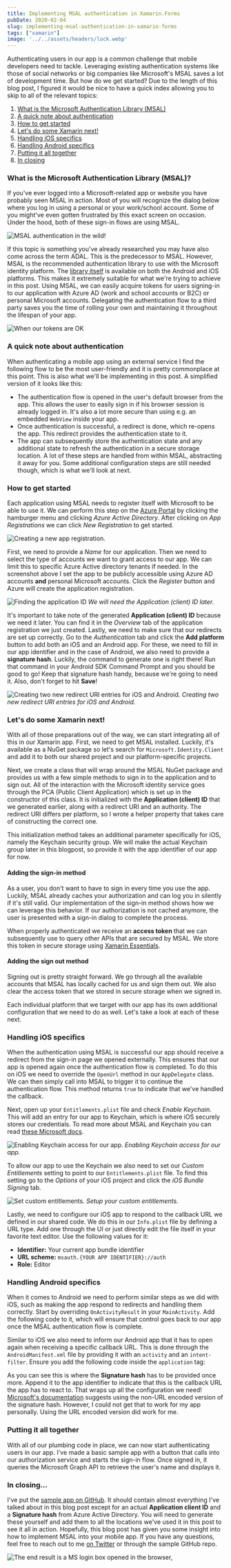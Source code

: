 ```yaml
---
title: Implementing MSAL authentication in Xamarin.Forms
pubDate: 2020-02-04
slug: implementing-msal-authentication-in-xamarin-forms
tags: ["xamarin"]
image: '../../assets/headers/lock.webp'
---
```

Authenticating users in our app is a common challenge that mobile developers need to tackle. Leveraging existing authentication systems like those of social networks or big companies like Microsoft's MSAL saves a lot of development time. But how do we get started?
Due to the length of this blog post, I figured it would be nice to have a quick index allowing you to skip to all of the relevant topics:
1.  [What is the Microsoft Authentication Library (MSAL)](#what)
2.  [A quick note about authentication](#note)
3.  [How to get started](#getstarted)
4.  [Let's do some Xamarin next!](#xamarin)
5.  [Handling iOS specifics](#ios)
6.  [Handling Android specifics](#android)
7.  [Putting it all together](#wrapup)
8.  [In closing](#conclusion)

### <span id="what"/>What is the Microsoft Authentication Library (MSAL)?
If you've ever logged into a Microsoft-related app or website you have probably seen MSAL in action. Most of you will recognize the dialog below where you log in using a personal or your work/school account. Some of you might've even gotten frustrated by this exact screen on occasion. Under the hood, both of these sign-in flows are using MSAL.

![MSAL authentication in the wild!](/images/posts/image-38.png)

If this topic is something you've already researched you may have also come across the term ADAL. This is the predecessor to MSAL. However, MSAL is the recommended authentication library to use with the Microsoft identity platform. The [library itself](https://docs.microsoft.com/en-us/azure/active-directory/develop/msal-overview) is available on both the Android and iOS platforms. This makes it extremely suitable for what we're trying to achieve in this post.
Using MSAL, we can easily acquire tokens for users signing-in to our application with Azure AD (work and school accounts or B2C) or personal Microsoft accounts. Delegating the authentication flow to a third party saves you the time of rolling your own and maintaining it throughout the lifespan of your app.

![When our tokens are OK](/images/posts/source.gif)

### <span id="note"/>A quick note about authentication
When authenticating a mobile app using an external service I find the following flow to be the most user-friendly and it is pretty commonplace at this point. This is also what we'll be implementing in this post. A simplified version of it looks like this:
*   The authentication flow is opened in the user's default browser from the app. This allows the user to easily sign in if his browser session is already logged in. It's also a lot more secure than using e.g. an embedded `WebView` inside your app.
*   Once authentication is successful, a redirect is done, which re-opens the app. This redirect provides the authentication state to it.
*   The app can subsequently store the authentication state and any additional state to refresh the authentication in a secure storage location.
A lot of these steps are handled from within MSAL, abstracting it away for you. Some additional configuration steps are still needed though, which is what we'll look at next.

### <span id="getstarted"/>How to get started
Each application using MSAL needs to register itself with Microsoft to be able to use it. We can perform this step on the [Azure Portal](https://portal.azure.com) by clicking the hamburger menu and clicking _Azure Active Directory_. After clicking on _App Registrations_ we can click _New Registration_ to get started.

![Creating a new app registration.](/images/posts/image-39.png)

First, we need to provide a _Name_ for our application. Then we need to select the type of accounts we want to grant access to our app. We can limit this to specific Azure Active directory tenants if needed. In the screenshot above I set the app to be publicly accessible using Azure AD accounts **and** personal Microsoft accounts. Click the _Register_ button and Azure will create the application registration.

![Finding the application ID](/images/posts/image-40.png)
*We will need the Application (client) ID later.*

It's important to take note of the generated **Application (client) ID** because we need it later. You can find it in the _Overview_ tab of the application registration we just created. Lastly, we need to make sure that our redirects are set up correctly. Go to the _Authentication_ tab and click the **Add platform** button to add both an iOS and an Android app. For these, we need to fill in our app identifier and in the case of Android, we also need to provide a **signature hash**. Luckily, the command to generate one is right there! Run that command in your Android SDK Command Prompt and you should be good to go! Keep that signature hash handy, because we're going to need it. Also, don't forget to hit **Save**!

![Creating two new redirect URI entries for iOS and Android.](/images/posts/image-49.png)
*Creating two new redirect URI entries for iOS and Android.*

### <span id="xamarin"/>Let's do some Xamarin next!
With all of those preparations out of the way, we can start integrating all of this in our Xamarin app. First, we need to get MSAL installed. Luckily, it's available as a NuGet package so let's search for `Microsoft.Identity.Client` and add it to both our shared project and our platform-specific projects.

Next, we create a class that will wrap around the MSAL NuGet package and provides us with a few simple methods to sign in to the application and to sign out. All of the interaction with the Microsoft identity service goes through the PCA (Public Client Application) which is set up in the constructor of this class. It is initialized with the **Application (client) ID** that we generated earlier, along with a redirect URI and an authority. The redirect URI differs per platform, so I wrote a helper property that takes care of constructing the correct one.

<script src="https://gist.github.com/sthewissen/e37c107f702f25b436f3e7396c1b1d04.js"></script>  

This initialization method takes an additional parameter specifically for iOS, namely the Keychain security group. We will make the actual Keychain group later in this blogpost, so provide it with the app identifier of our app for now.

#### Adding the sign-in method
As a user, you don't want to have to sign in every time you use the app. Luckily, MSAL already caches your authorization and can log you in silently if it's still valid. Our implementation of the sign-in method shows how we can leverage this behavior. If our authorization is not cached anymore, the user is presented with a sign-in dialog to complete the process.

<script src="https://gist.github.com/sthewissen/d78b6682ae7423051aa05d1ced9de73f.js"></script> 

When properly authenticated we receive an **access token** that we can subsequently use to query other APIs that are secured by MSAL. We store this token in secure storage using [Xamarin Essentials](https://github.com/xamarin/Essentials).

#### Adding the sign out method
Signing out is pretty straight forward. We go through all the available accounts that MSAL has locally cached for us and sign them out. We also clear the access token that we stored in secure storage when we signed in.

<script src="https://gist.github.com/sthewissen/adbf692296eb5747ba041f5ad6ecd8cb.js"></script>

Each individual platform that we target with our app has its own additional configuration that we need to do as well. Let's take a look at each of these next.

### <span id="ios"/>Handling iOS specifics
When the authentication using MSAL is successful our app should receive a redirect from the sign-in page we opened externally. This ensures that our app is opened again once the authentication flow is completed. To do this on iOS we need to override the `OpenUrl` method in our `AppDelegate` class. We can then simply call into MSAL to trigger it to continue the authentication flow. This method returns `true` to indicate that we've handled the callback.

<script src="https://gist.github.com/sthewissen/ef060dbb4b4ea67d45e586ed55899719.js"></script>

Next, open up your `Entitlements.plist` file and check _Enable Keychain_. This will add an entry for our app to Keychain, which is where iOS securely stores our credentials. To read more about MSAL and Keychain you can read [these Microsoft docs](https://docs.microsoft.com/en-us/azure/active-directory/develop/msal-net-xamarin-ios-considerations).

![Enabling Keychain access for our app.](/images/posts/image-45.png)
*Enabling Keychain access for our app.*

To allow our app to use the Keychain we also need to set our _Custom Entitlements_ setting to point to our `Entitlements.plist` file. To find this setting go to the _Options_ of your iOS project and click the _iOS Bundle Signing_ tab.

![Set custom entitlements.](/images/posts/image-42.png)
*Setup your custom entitlements.*

Lastly, we need to configure our iOS app to respond to the callback URL we defined in our shared code. We do this in our `Info.plist` file by defining a URL type. Add one through the UI or just directly edit the file itself in your favorite text editor. Use the following values for it:

*   **Identifier:** Your current app bundle identifier
*   **URL scheme:** `msauth.{YOUR APP IDENTIFIER}://auth`
*   **Role:** Editor

<script src="https://gist.github.com/sthewissen/36bfdef717b7c275c0d9780a7657aa3f.js"></script>

### <span id="android"/>Handling Android specifics
When it comes to Android we need to perform similar steps as we did with iOS, such as making the app respond to redirects and handling them correctly. Start by overriding `OnActivityResult` in your `MainActivity`. Add the following code to it, which will ensure that control goes back to our app once the MSAL authentication flow is complete.

<script src="https://gist.github.com/sthewissen/614859b5139c2c8c9c2988091239aff4.js"></script>

Similar to iOS we also need to inform our Android app that it has to open again when receiving a specific callback URL. This is done through the `AndroidManifest.xml` file by providing it with an `activity` and an `intent-filter`. Ensure you add the following code inside the `application` tag:

<script src="https://gist.github.com/sthewissen/f2ebe9934ab19624ec6ab8160b173c69.js"></script>
  
As you can see this is where the **Signature hash** has to be provided once more. Append it to the app identifier to indicate that this is the callback URL the app has to react to. That wraps up all the configuration we need! [Microsoft's documentation](https://docs.microsoft.com/en-us/azure/active-directory/develop/tutorial-v2-android) suggests using the non-URL encoded version of the signature hash. However, I could not get that to work for my app personally. Using the URL encoded version did work for me.

### <span id="wrapup"/>Putting it all together
With all of our plumbing code in place, we can now start authenticating users in our app. I've made a basic sample app with a button that calls into our authorization service and starts the sign-in flow. Once signed in, it queries the Microsoft Graph API to retrieve the user's name and displays it.

<script src="https://gist.github.com/sthewissen/874be19d9e636549ade3de496d7a85d5.js"></script>  

### <span id="conclusion"/>In closing...
I've put the [sample app on GitHub](https://github.com/sthewissen/MSALSample). It should contain almost everything I've talked about in this blog post except for an actual **Application client ID** and a **Signature hash** from Azure Active Directory. You will need to generate these yourself and add them to all the locations we've used it in this post to see it all in action. Hopefully, this blog post has given you some insight into how to implement MSAL into your mobile app. If you have any questions, feel free to reach out to me [on Twitter](https://www.twitter.com/devnl) or through the sample GitHub repo.

![The end result is a MS login box opened in the browser,](/images/posts/image-44.png?style=halfsize)